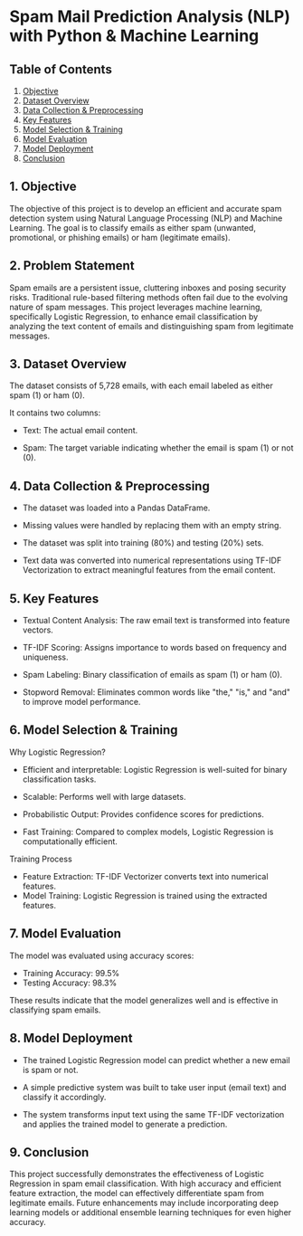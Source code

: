# Spam Mail Prediction Analysis (NLP) with Python & Machine Learning

## Table of Contents
1. [Objective](#objective)
2. [Dataset Overview](#datset-overview)
3. [Data Collection & Preprocessing](#data-collection-&-processing)
4. [Key Features](#key-features)
5. [Model Selection & Training](#model-selection-&-training)
6. [Model Evaluation](#model-evaluation)
7. [Model Deployment](#model-deployment)
8. [Conclusion](#conclusion)

## 1. Objective

The objective of this project is to develop an efficient and accurate spam detection system using Natural Language Processing (NLP) and Machine Learning. The goal is to classify emails as either spam (unwanted, promotional, or phishing emails) or ham (legitimate emails).

## 2. Problem Statement

Spam emails are a persistent issue, cluttering inboxes and posing security risks. Traditional rule-based filtering methods often fail due to the evolving nature of spam messages. This project leverages machine learning, specifically Logistic Regression, to enhance email classification by analyzing the text content of emails and distinguishing spam from legitimate messages.

## 3. Dataset Overview

The dataset consists of 5,728 emails, with each email labeled as either spam (1) or ham (0).

It contains two columns:

- Text: The actual email content.

- Spam: The target variable indicating whether the email is spam (1) or not (0).

## 4. Data Collection & Preprocessing

- The dataset was loaded into a Pandas DataFrame.

- Missing values were handled by replacing them with an empty string.

- The dataset was split into training (80%) and testing (20%) sets.

- Text data was converted into numerical representations using TF-IDF Vectorization to extract meaningful features from the email content.

## 5. Key Features

- Textual Content Analysis: The raw email text is transformed into feature vectors.

- TF-IDF Scoring: Assigns importance to words based on frequency and uniqueness.

- Spam Labeling: Binary classification of emails as spam (1) or ham (0).

- Stopword Removal: Eliminates common words like "the," "is," and "and" to improve model performance.

## 6. Model Selection & Training

Why Logistic Regression?
- Efficient and interpretable: Logistic Regression is well-suited for binary classification tasks.

- Scalable: Performs well with large datasets.

- Probabilistic Output: Provides confidence scores for predictions.

- Fast Training: Compared to complex models, Logistic Regression is computationally efficient.

Training Process
- Feature Extraction: TF-IDF Vectorizer converts text into numerical features.
- Model Training: Logistic Regression is trained using the extracted features.

## 7. Model Evaluation

The model was evaluated using accuracy scores:

- Training Accuracy: 99.5%
- Testing Accuracy: 98.3%
  
These results indicate that the model generalizes well and is effective in classifying spam emails.

## 8. Model Deployment

- The trained Logistic Regression model can predict whether a new email is spam or not.

- A simple predictive system was built to take user input (email text) and classify it accordingly.

- The system transforms input text using the same TF-IDF vectorization and applies the trained model to generate a prediction.

## 9. Conclusion

This project successfully demonstrates the effectiveness of Logistic Regression in spam email classification. With high accuracy and efficient feature extraction, the model can effectively differentiate spam from legitimate emails. Future enhancements may include incorporating deep learning models or additional ensemble learning techniques for even higher accuracy.

